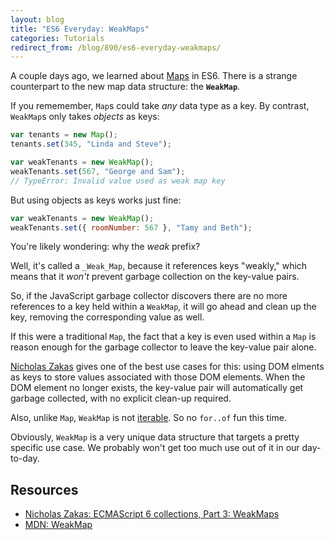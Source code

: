 ```yaml
---
layout: blog
title: "ES6 Everyday: WeakMaps"
categories: Tutorials
redirect_from: /blog/890/es6-everyday-weakmaps/
---
```


A couple days ago, we learned about [Maps](http://www.loganfranken.com/blog/888/es6-everyday-maps/) in ES6. There is a strange counterpart to the new map data structure: the **`WeakMap`**.

If you rememember, `Map`s could take _any_ data type as a key. By contrast, `WeakMap`s only takes _objects_ as keys:

```javascript
var tenants = new Map();
tenants.set(345, "Linda and Steve");

var weakTenants = new WeakMap();
weakTenants.set(567, "George and Sam");
// TypeError: Invalid value used as weak map key
```

But using objects as keys works just fine:

```javascript
var weakTenants = new WeakMap();
weakTenants.set({ roomNumber: 567 }, "Tamy and Beth");
```

You're likely wondering: why the _weak_ prefix?

Well, it's called a `_Weak_Map`, because it references keys "weakly," which means that it _won't_ prevent garbage collection on the key-value pairs.

So, if the JavaScript garbage collector discovers there are no more references to a key held within a `WeakMap`, it will go ahead and clean up the key, removing the corresponding value as well.

If this were a traditional `Map`, the fact that a key is even used within a `Map` is reason enough for the garbage collector to leave the key-value pair alone.

[Nicholas Zakas](http://www.nczonline.net/blog/2012/11/06/ecmascript-6-collections-part-3-weakmaps/) gives one of the best use cases for this: using DOM elments as keys to store values associated with those DOM elements. When the DOM element no longer exists, the key-value pair will automatically get garbage collected, with no explicit clean-up required.

Also, unlike `Map`, `WeakMap` is not [iterable](http://www.loganfranken.com/blog/884/es6-everyday-for-of-loops-and-the-iterable-protocol/). So no `for..of` fun this time.

Obviously, `WeakMap` is a very unique data structure that targets a pretty specific use case. We probably won't get too much use out of it in our day-to-day.

## Resources

- [Nicholas Zakas: ECMAScript 6 collections, Part 3: WeakMaps](http://www.nczonline.net/blog/2012/11/06/ecmascript-6-collections-part-3-weakmaps/)
- [MDN: WeakMap](https://developer.mozilla.org/en-US/docs/Web/JavaScript/Reference/Global_Objects/WeakMap)
